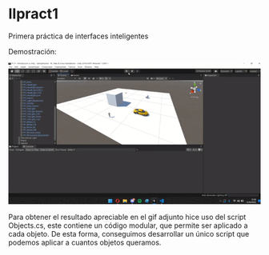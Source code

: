 # IIpract1
Primera práctica de interfaces inteligentes

Demostración:



![Alt Text](/gif.gif)



Para obtener el resultado apreciable en el gif adjunto hice uso del script Objects.cs, este contiene un código modular, que permite ser aplicado a cada objeto.
De esta forma, conseguimos desarrollar un único script que podemos aplicar a cuantos objetos queramos.
